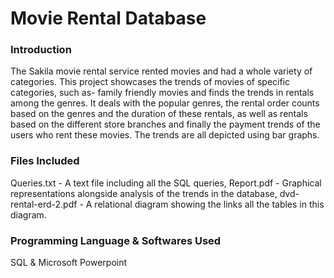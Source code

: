 # Movie Rental Database

### Introduction
The Sakila movie rental service rented movies and had a whole variety of categories. This project showcases the trends of movies of specific categories, such as- family friendly movies and finds the trends in rentals among the genres. It deals with the popular genres, the rental order counts based on the genres  and the duration of these rentals, as well as rentals based on the different store branches and finally the payment trends of the users who rent these movies. The trends are all depicted using bar graphs.

### Files Included
Queries.txt - A text file including all the SQL queries,
Report.pdf - Graphical representations alongside analysis of the trends in the database,
dvd-rental-erd-2.pdf - A relational diagram showing the links all the tables in this diagram.

### Programming Language & Softwares Used
SQL & Microsoft Powerpoint
